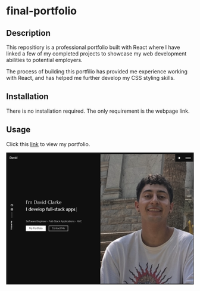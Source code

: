 # final-portfolio

## Description

This repositiory is a professional portfolio built with React where I have linked a few of my completed projects to showcase my web development abilities to potential employers.

The process of building this portfilio has provided me experience working with React, and has helped me further develop my CSS styling skills. 



## Installation

There is no installation required. The only requirement is the webpage link.

## Usage

Click this [link](https://dhclarke99.github.io/react-portfolio/) to view my portfolio.


![Screenshot of Portfolio](./src/assets/images/screenshot.png)